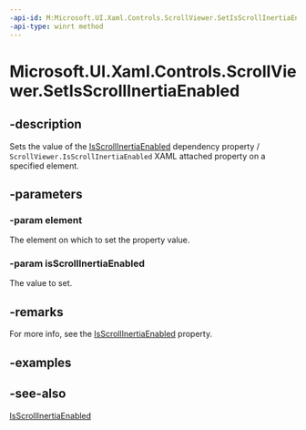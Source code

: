 ```yaml
---
-api-id: M:Microsoft.UI.Xaml.Controls.ScrollViewer.SetIsScrollInertiaEnabled(Microsoft.UI.Xaml.DependencyObject,System.Boolean)
-api-type: winrt method
---
```


<!-- Method syntax
public void SetIsScrollInertiaEnabled(Windows.UI.Xaml.DependencyObject element, System.Boolean isScrollInertiaEnabled)
-->

# Microsoft.UI.Xaml.Controls.ScrollViewer.SetIsScrollInertiaEnabled

## -description
Sets the value of the [IsScrollInertiaEnabled](scrollviewer_isscrollinertiaenabled.md) dependency property / `ScrollViewer.IsScrollInertiaEnabled` XAML attached property on a specified element.

## -parameters
### -param element
The element on which to set the property value.

### -param isScrollInertiaEnabled
The value to set.

## -remarks
For more info, see the [IsScrollInertiaEnabled](scrollviewer_isscrollinertiaenabled.md) property.

## -examples

## -see-also
[IsScrollInertiaEnabled](scrollviewer_isscrollinertiaenabled.md)
